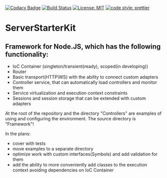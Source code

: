 [![Codacy Badge](https://api.codacy.com/project/badge/Grade/b7577bff0cdb4d859ef6e68b7030c253)](https://app.codacy.com/gh/Alexander3006/ServerStarterKit?utm_source=github.com&utm_medium=referral&utm_content=Alexander3006/ServerStarterKit&utm_campaign=Badge_Grade_Settings)
[![Build Status](https://travis-ci.org/Alexander3006/ServerStarterKit.svg?branch=main)](https://travis-ci.org/Alexander3006/ServerStarterKit)
[![License: MIT](https://img.shields.io/badge/License-MIT-yellow.svg)](https://opensource.org/licenses/MIT)
[![code style: prettier](https://img.shields.io/badge/code_style-prettier-ff69b4.svg?style=flat-square)](https://github.com/prettier/prettier)

# ServerStarterKit

## Framework for Node.JS, which has the following functionality:
- IoC Container (singleton/transient(ready), scoped(in developing))
- Router
- Basic transport(HTTP\WS) with the ability to connect custom adapters
- Controller service, that can automatically load controllers and monitor them
- Service virtualization and execution context constraints
- Sessions and session storage that can be extended with custom adapters

At the root of the repository and the directory "Controllers" are examples of using and configuring the environment.
The source directory is "Framework"!

In the plans:
- cover with tests
- move examples to a separate directory
- optimize work with custom interfaces(Symbols) and add validation for them
- add the ability to more conveniently add classes to the execution context avoiding dependencies on IoC Container
